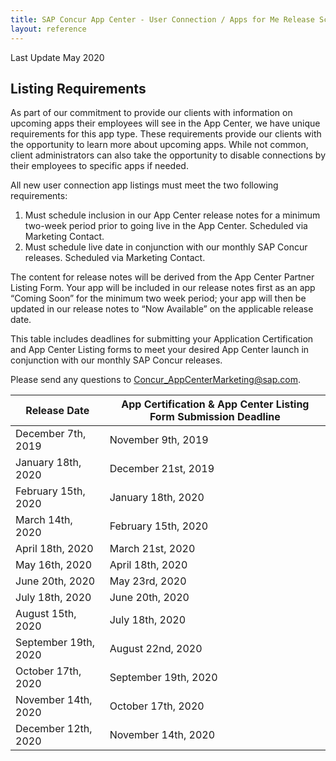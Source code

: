 ```yaml
---
title: SAP Concur App Center - User Connection / Apps for Me Release Schedule
layout: reference
---
```


Last Update May 2020

## Listing Requirements

As part of our commitment to provide our clients with information on upcoming apps their employees will see in the App Center, we have unique requirements for this app type. These requirements provide our clients with the opportunity to learn more about upcoming apps. While not common, client administrators can also take the opportunity to disable connections by their employees to specific apps if needed.

All new user connection app listings must meet the two following requirements:

1. Must schedule inclusion in our App Center release notes for a minimum two-week period prior to going live in the App Center. Scheduled via Marketing Contact.
1. Must schedule live date in conjunction with our monthly SAP Concur releases. Scheduled via Marketing Contact.

The content for release notes will be derived from the App Center Partner Listing Form. Your app will be included in our release notes first as an app “Coming Soon” for the minimum two week period; your app will then be updated in our release notes to “Now Available” on the applicable release date.

This table includes deadlines for submitting your Application Certification and App Center Listing forms to meet your desired App Center launch in conjunction with our monthly SAP Concur releases.

Please send any questions to Concur_AppCenterMarketing@sap.com.


Release Date|App Certification & App Center Listing Form Submission Deadline
---|---
December 7th, 2019|November 9th, 2019
January 18th, 2020|December 21st, 2019
February 15th, 2020|January 18th, 2020
March 14th, 2020|February 15th, 2020
April 18th, 2020|March 21st, 2020
May 16th, 2020|April 18th, 2020
June 20th, 2020|May 23rd, 2020
July 18th, 2020|June 20th, 2020
August 15th, 2020|July 18th, 2020
September 19th, 2020|August 22nd, 2020
October 17th, 2020|September 19th, 2020
November 14th, 2020|October 17th, 2020
December 12th, 2020|November 14th, 2020
